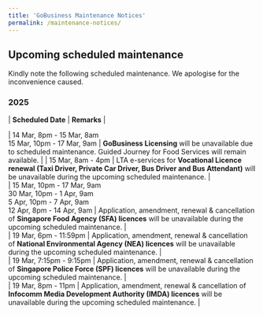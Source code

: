 ```yaml
---
title: 'GoBusiness Maintenance Notices'
permalink: /maintenance-notices/
---
```


## Upcoming scheduled maintenance

Kindly note the following scheduled maintenance. We apologise for the inconvenience caused. 


### 2025 

| **Scheduled Date** | **Remarks** |  


| 14 Mar, 8pm - 15 Mar, 8am<br>15 Mar, 10pm - 17 Mar, 9am | **GoBusiness Licensing** will be unavailable due to scheduled maintenance. Guided Journey for Food Services will remain available. | 
| 15 Mar, 8am - 4pm | LTA e-services for **Vocational Licence renewal (Taxi Driver, Private Car Driver, Bus Driver and Bus Attendant)** will be unavailable during the upcoming scheduled maintenance. |    
| 15 Mar, 10pm - 17 Mar, 9am<br>30 Mar, 10pm - 1 Apr, 9am<br>5 Apr, 10pm - 7 Apr, 9am<br>12 Apr, 8pm - 14 Apr, 9am | Application, amendment, renewal & cancellation of **Singapore Food Agency (SFA) licences** will be unavailable during the upcoming scheduled maintenance. |     
| 19 Mar, 6pm - 11:59pm | Application, amendment, renewal & cancellation of **National Environmental Agency (NEA) licences** will be unavailable during the upcoming scheduled maintenance. |    
| 19 Mar, 7:15pm - 9:15pm | Application, amendment, renewal & cancellation of **Singapore Police Force (SPF) licences** will be unavailable during the upcoming scheduled maintenance. |     
| 19 Mar, 8pm - 11pm | Application, amendment, renewal & cancellation of **Infocomm Media Development Authority (IMDA) licences** will be unavailable during the upcoming scheduled maintenance. |        



<script src="/jquery/jquery.min.js"></script> <script src="/jquery/resize-tables.js"></script>
